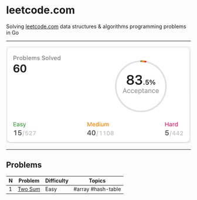 # leetcode.com

Solving [leetcode.com](https://leetcode.com/) data structures & algorithms programming problems in Go

---

<img alt="Progress" src="https://github.com/ju-popov/leetcode.com/raw/main/media/progress.png" />

---

## Problems

| N | Problem           | Difficulty | Topics             |
| - | ----------------- | ---------- | ------------------ |
| 1 |[Two Sum](two-sum) | Easy       | #array #hash-table |

[two-sum]: https://github.com/ju-popov/leetcode.com/problems/two-sum/

